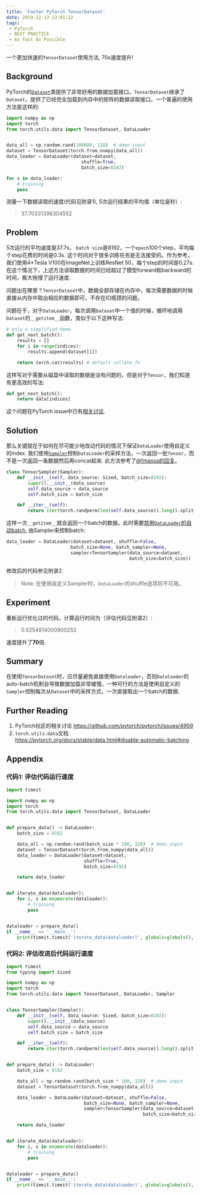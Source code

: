 ```yaml
---
title: 'Faster PyTorch TensorDataset'
date: 2019-12-13 22:01:22
tags:
 - PyTorch
 - BEST PRACTICE
 - As Fast As Possible
---
```


<!-- # [BEST PRACTICE] PyTorch TensorDataset -->

一个更加快速的`TensorDataset`使用方法, 70x速度提升!

<!--more-->

## Background

PyTorch的[`Dataset`](https://pytorch.org/docs/stable/data.html#torch.utils.data.Dataset)类提供了非常好用的数据加载接口。`TensorDataset`继承了`Dataset`，提供了已经完全加载到内存中的矩阵的数据读取接口。一个普遍的使用方法是这样的:

```python
import numpy as np
import torch
from torch.utils.data import TensorDataset, DataLoader


data_all = np.random.rand(100000, 128)  # demo input
dataset = TensorDataset(torch.from_numpy(data_all))
data_loader = DataLoader(dataset=dataset, 
                            shuffle=True,
                            batch_size=8192)

for x in data_loader:
    # training
    pass
```

测量一下数据读取的速度(代码见附录1), 5次运行结果的平均值（单位是秒）:
> 37.70331398304552

## Problem

5次运行的平均速度是37.7s， `batch size`是8192，一个`epoch`100个step，平均每个step花费的时间是0.3s. 这个时间对于很多训练任务是无法接受的。作为参考，我们使用4*Tesla V100在ImageNet上训练ResNet 50，每个step的时间是0.27s. 在这个情况下，上述方法读取数据的时间已经超过了模型forward和backward的时间，极大拖慢了运行速度. 

问题出在哪里？`TensorDataset`中，数据全部存储在内存中，每次需要数据的时候直接从内存中取出相应的数据即可，不存在IO瓶颈的问题。

问题在于，对于`DataLoader`，每次调用`Dataset`中一个值的时候，循环地调用`Dataset`的`__getitem__`函数，类似于以下这种写法:

```python
# only a simplified demo
def get_next_batch():
    results = []
    for i in range(indices):
        results.append(dataset[i])

    return torch.cat(results) # default collate_fn
```

这样写对于需要从磁盘中读取的数据是没有问题的，但是对于`Tensor`，我们知道有更高效的写法:

```python
def get_next_batch():
    return data[indices]
```

这个问题在PyTorch issue中已有[相关讨论](https://github.com/pytorch/pytorch/issues/4959).

## Solution

那么关键就在于如何在尽可能少地改动代码的情况下保证`DataLoader`使用自定义的index. 我们使用[`Sampler`](https://pytorch.org/docs/stable/data.html#data-loading-order-and-sampler)控制`DataLoader`的采样方法，一次返回一批`Tensor`，而不是一次返回一条数据然后再concat起来. 此方法参考了[@fmassa的回复](https://github.com/pytorch/pytorch/issues/4959#issuecomment-362424598)。

```python
class TensorSampler(Sampler):
    def __init__(self, data_source: Sized, batch_size=8192):
        super().__init__(data_source)
        self.data_source = data_source
        self.batch_size = batch_size

    def __iter__(self):
        return iter(torch.randperm(len(self.data_source)).long().split(self.batch_size))
```

这样一次`__getitem__`就会返回一个batch的数据。此时需要[禁用`DataLoader`的自动batch](https://pytorch.org/docs/stable/data.html#disable-automatic-batching), 由Sampler来控制batch:

```python
data_loader = DataLoader(dataset=dataset, shuffle=False,
                        batch_size=None, batch_sampler=None,
                        sampler=TensorSampler(data_source=dataset,
                                              batch_size=batch_size))
```

修改后的代码参见附录2. 

> Note: 在使用自定义Sampler时，`DataLoader`的shuffle选项将不可用。


## Experiment

重新运行优化过的代码，计算运行时间为（评估代码见附录2）:

> 0.5254814000800252

速度提升了**70**倍.


## Summary

在使用`TensorDataset`时，应尽量避免直接使用`Dataloader`，否则`Dataloader`的auto-batch机制会导致数据加载非常缓慢。一种可行的方法是使用自定义的`Sampler`控制每次从`Dataset`中的采样方式，一次直接取出一个batch的数据.


## Further Reading

1. PyTorch社区的相关讨论 https://github.com/pytorch/pytorch/issues/4959
2. `torch.utils.data`文档 https://pytorch.org/docs/stable/data.html#disable-automatic-batching

## Appendix

### 代码1: 评估代码运行速度

```python
import timeit

import numpy as np
import torch
from torch.utils.data import TensorDataset, DataLoader


def prepare_data() -> DataLoader:
    batch_size = 8192

    data_all = np.random.rand(batch_size * 100, 128)  # demo input
    dataset = TensorDataset(torch.from_numpy(data_all))
    data_loader = DataLoader(dataset=dataset,
                             shuffle=True,
                             batch_size=8192)

    return data_loader


def iterate_data(dataloader):
    for i, x in enumerate(dataloader):
        # training
        pass


dataloader = prepare_data()
if __name__ == '__main__':
    print(timeit.timeit('iterate_data(dataloader)', globals=globals(), number=5))

```

### 代码2: 评估改进后代码运行速度

```python
import timeit
from typing import Sized

import numpy as np
import torch
from torch.utils.data import TensorDataset, DataLoader, Sampler


class TensorSampler(Sampler):
    def __init__(self, data_source: Sized, batch_size=8192):
        super().__init__(data_source)
        self.data_source = data_source
        self.batch_size = batch_size

    def __iter__(self):
        return iter(torch.randperm(len(self.data_source)).long().split(self.batch_size))


def prepare_data() -> DataLoader:
    batch_size = 8192

    data_all = np.random.rand(batch_size * 100, 128)  # demo input
    dataset = TensorDataset(torch.from_numpy(data_all))

    data_loader = DataLoader(dataset=dataset, shuffle=False,
                             batch_size=None, batch_sampler=None,
                             sampler=TensorSampler(data_source=dataset,
                                                   batch_size=batch_size))

    return data_loader


def iterate_data(dataloader):
    for i, x in enumerate(dataloader):
        # training
        pass


dataloader = prepare_data()
if __name__ == '__main__':
    print(timeit.timeit('iterate_data(dataloader)', globals=globals(), number=5))

```



